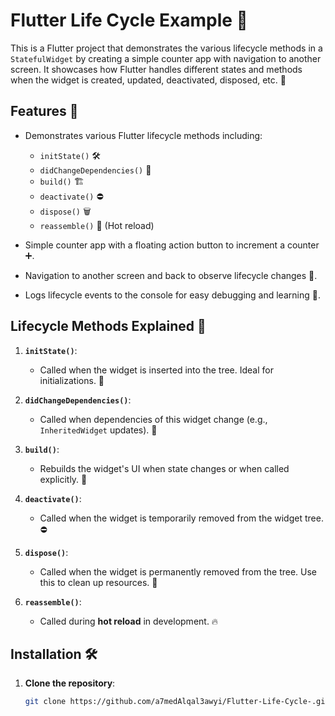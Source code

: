 # Flutter Life Cycle Example 🚀

This is a Flutter project that demonstrates the various lifecycle methods in a `StatefulWidget` by creating a simple counter app with navigation to another screen. It showcases how Flutter handles different states and methods when the widget is created, updated, deactivated, disposed, etc. 🌱

## Features 🌟

- Demonstrates various Flutter lifecycle methods including:
  - `initState()` 🛠️
  - `didChangeDependencies()` 🔄
  - `build()` 🏗️
  - `deactivate()` ⛔
  - `dispose()` 🗑️
  - `reassemble()` 🔄 (Hot reload)

- Simple counter app with a floating action button to increment a counter ➕.
- Navigation to another screen and back to observe lifecycle changes 🔁.
- Logs lifecycle events to the console for easy debugging and learning 📝.

## Lifecycle Methods Explained 🧩

1. **`initState()`**: 
   - Called when the widget is inserted into the tree. Ideal for initializations. 🧰

2. **`didChangeDependencies()`**: 
   - Called when dependencies of this widget change (e.g., `InheritedWidget` updates). 🔄

3. **`build()`**: 
   - Rebuilds the widget's UI when state changes or when called explicitly. 🔨

4. **`deactivate()`**: 
   - Called when the widget is temporarily removed from the widget tree. ⛔

5. **`dispose()`**: 
   - Called when the widget is permanently removed from the tree. Use this to clean up resources. 🧹

6. **`reassemble()`**: 
   - Called during **hot reload** in development. 🔥

## Installation 🛠️

1. **Clone the repository**:
   ```bash
   git clone https://github.com/a7medAlqal3awyi/Flutter-Life-Cycle-.git
